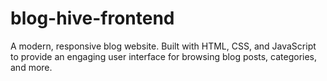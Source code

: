 # blog-hive-frontend
A modern, responsive blog website. Built with HTML, CSS, and JavaScript to provide an engaging user interface for browsing blog posts, categories, and more.
